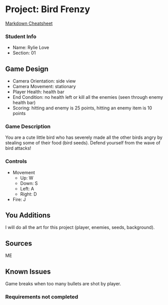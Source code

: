 # Project: Bird Frenzy

[Markdown Cheatsheet](https://github.com/adam-p/markdown-here/wiki/Markdown-Here-Cheatsheet)

### Student Info

-   Name: Rylie Love
-   Section: 01

## Game Design

-   Camera Orientation: side view
-   Camera Movement: stationary
-   Player Health: health bar
-   End Condition: no health left or kill all the enemies (seen through enemy health bar)
-   Scoring: hitting and enemy is 25 points, hitting an enemy item is 10 points

### Game Description

You are a cute little bird who has severely made all the other birds angry by stealing some of their food (bird seeds). Defend yourself from the wave of bird attacks!

### Controls

-   Movement
    -   Up: W
    -   Down: S
    -   Left: A
    -   Right: D
-   Fire: J

## You Additions

I will do all the art for this project (player, enemies, seeds, background).

## Sources

ME

## Known Issues

Game breaks when too many bullets are shot by player. 

### Requirements not completed

